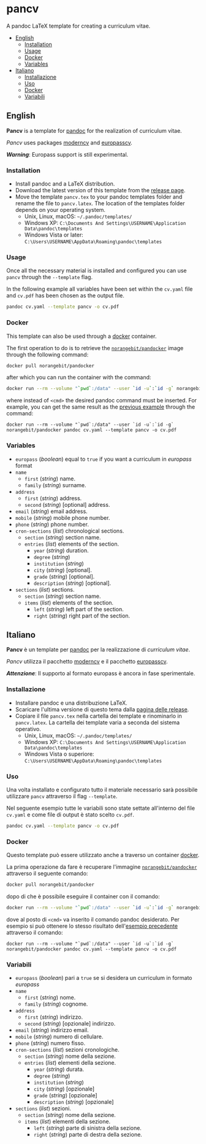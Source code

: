 # pancv

A pandoc LaTeX template for creating a curriculum vitae.

- [English](#english)
  - [Installation](#installation)
  - [Usage](#usage)
  - [Docker](#docker)
  - [Variables](#variables)
- [Italiano](#italiano)
  - [Installazione](#installazione)
  - [Uso](#uso)
  - [Docker](#docker-1)
  - [Variabili](#variabili)

## English

**Pancv** is a template for [pandoc](https://pandoc.org/) for the realization of curriculum vitae.

*Pancv* uses packages [moderncv](https://launchpad.net/moderncv) and [europasscv](https://github.com/gmazzamuto/europasscv).

***Warning***: Europass support is still experimental.

### Installation

- Install pandoc and a LaTeX distribution.
- Download the latest version of this template from the [release page](https://git.norangeb.it/norangebit/pancv/releases).
- Move the template `pancv.tex` to your pandoc templates folder and rename the file to `pancv.latex`. The location of the templates folder depends on your operating system.
  - Unix, Linux, macOS: `~/.pandoc/templates/`
  - Windows XP: `C:\Documents And Settings\USERNAME\Application Data\pandoc\templates`
  - Windows Vista or later: `C:\Users\USERNAME\AppData\Roaming\pandoc\templates`

### Usage

Once all the necessary material is installed and configured you can use `pancv` through the `--template` flag.

In the following example all variables have been set within the `cv.yaml` file and `cv.pdf` has been chosen as the output file.

```bash
pandoc cv.yaml --template pancv -o cv.pdf
```

### Docker

This template can also be used through a [docker](https://www.docker.com/) container.

The first operation to do is to retrieve the [`norangebit/pandocker`](https://git.norangeb.it/norangebit/pandocker) image through the following command:

```bash
docker pull norangebit/pandocker
```

after which you can run the container with the command:

```bash
docker run --rm --volume "`pwd`:/data" --user `id -u`:`id -g` norangebit/pandocker <cmd>
```

where instead of `<cmd>` the desired pandoc command must be inserted.
For example, you can get the same result as the [previous example](#usage) through the command:

```
docker run --rm --volume "`pwd`:/data" --user `id -u`:`id -g` norangebit/pandocker pandoc cv.yaml --template pancv -o cv.pdf
```

### Variables

- `europass` (*boolean*) equal to `true` if you want a curriculum in *europass* format
- `name`
  - `first` (*string*) name.
  - `family` (*string*) surname.
- `address`
  - `first` (*string*) address.
  - `second` (*string*) [optional] address.
- `email` (*string*) email address.
- `mobile` (*string*) mobile phone number.
- `phone` (*string*) phone number.
- `cron-sections` (*list*) chronological sections.
  - `section` (*string*) section name.
  - `entries` (*list*) elements of the section.
    - `year` (*string*) duration.
    - `degree` (*string*) 
    - `institution` (*string*)
    - `city` (*string*) [optional].
    - `grade` (*string*) [optional].
    - `description` (*string*) [optional].
- `sections` (*list*) sections.
  - `section` (*string*) section name.
  - `items` (*list*) elements of the section.
    - `left` (*string*) left part of the section.
    - `right` (*string*) right part of the section.

## Italiano

**Pancv** è un template per [pandoc](https://pandoc.org/) per la realizzazione di *curriculum vitae*.

*Pancv* utilizza il pacchetto [moderncv](https://launchpad.net/moderncv) e il pacchetto [europasscv](https://github.com/gmazzamuto/europasscv).

***Attenzione***: Il supporto al formato europass è ancora in fase sperimentale.

### Installazione

- Installare pandoc e una distribuzione LaTeX.
- Scaricare l'ultima versione di questo tema dalla [pagina delle release](https://git.norangeb.it/norangebit/pancv/releases).
- Copiare il file `pancv.tex` nella cartella dei template e rinominarlo in `pancv.latex`. La cartella dei template varia a seconda del sistema operativo.
  - Unix, Linux, macOS: `~/.pandoc/templates/`
  - Windows XP: `C:\Documents And Settings\USERNAME\Application Data\pandoc\templates`
  - Windows Vista o superiore: `C:\Users\USERNAME\AppData\Roaming\pandoc\templates`

### Uso

Una volta installato e configurato tutto il materiale necessario sarà possibile utilizzare `pancv` attraverso il flag `--template`.

Nel seguente esempio tutte le variabili sono state settate all'interno del file `cv.yaml` e come file di output è stato scelto `cv.pdf`.

```bash
pandoc cv.yaml --template pancv -o cv.pdf
```

### Docker

Questo template può essere utilizzato anche a traverso un container [docker](https://www.docker.com/).

La prima operazione da fare è recuperare l'immagine [`norangebit/pandocker`](https://git.norangeb.it/norangebit/pandocker) attraverso il seguente comando:

```bash
docker pull norangebit/pandocker
```

dopo di che è possibile eseguire il container con il comando:

```bash
docker run --rm --volume "`pwd`:/data" --user `id -u`:`id -g` norangebit/pandocker <cmd>
```

dove al posto di `<cmd>` va inserito il comando pandoc desiderato.
Per esempio si può ottenere lo stesso risultato dell'[esempio precedente](#uso) attraverso il comando:

```
docker run --rm --volume "`pwd`:/data" --user `id -u`:`id -g` norangebit/pandocker pandoc cv.yaml --template pancv -o cv.pdf
```

### Variabili

- `europass` (*boolean*) pari a `true` se si desidera un curriculum in formato *europass*
- `name`
  - `first` (*string*) nome.
  - `family` (*string*) cognome.
- `address`
  - `first` (*string*) indirizzo.
  - `second` (*string*) [opzionale] indirizzo.
- `email` (*string*) indirizzo email.
- `mobile` (*string*) numero di cellulare.
- `phone` (*string*) numero fisso.
- `cron-sections` (*list*) sezioni cronologiche.
  - `section` (*string*) nome della sezione.
  - `entries` (*list*) elementi della sezione.
    - `year` (*string*) durata.
    - `degree` (*string*) 
    - `institution` (*string*)
    - `city` (*string*) [opzionale]
    - `grade` (*string*) [opzionale]
    - `description` (*string*) [opzionale]
- `sections` (*list*) sezioni.
  - `section` (*string*) nome della sezione.
  - `items` (*list*) elementi della sezione.
    - `left` (*string*) parte di sinistra della sezione.
    - `right` (*string*) parte di destra della sezione.
